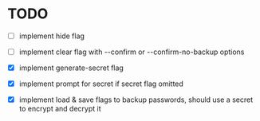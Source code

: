 # TODO

- [ ] implement hide flag
- [ ] implement clear flag with --confirm or --confirm-no-backup options

- [x] implement generate-secret flag
- [x] implement prompt for secret if secret flag omitted
- [x] implement load & save flags to backup passwords, should use a secret to encrypt and decrypt it
